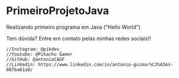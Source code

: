 # PrimeiroProjetoJava
Realizando primeiro programa em Java ("Hello World")

Tem dúvida? Entre em contato pelas minhas redes sociais!!

    //Instagram: @pikdev_
	//Youtube: @Pikachu Gamer
	//GitHub: @antonioCAGF
	//Linkedin: https://www.linkedin.com/in/antonio-guimar%C3%A3es-007ba61a8/
